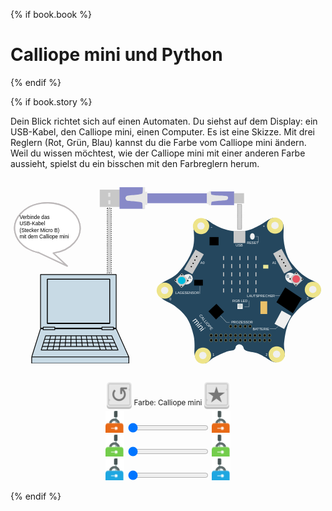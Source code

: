 {% if book.book %}

# Calliope mini und Python

{% endif %}


{% if book.story %}

<div style="{{book.storycss}}"> Dein Blick richtet sich auf einen Automaten. Du siehst auf dem Display: ein USB-Kabel, den Calliope mini, einen Computer. Es ist eine Skizze. Mit drei Reglern (Rot, Grün, Blau) kannst du die Farbe vom Calliope mini ändern. Weil du wissen möchtest, wie der Calliope mini mit einer anderen Farbe aussieht, spielst du ein bisschen mit den Farbreglern herum.
</div>

<div style="{{book.storycss}}background-image: none;">

<svg
   xmlns:dc="http://purl.org/dc/elements/1.1/"
   xmlns:cc="http://creativecommons.org/ns#"
   xmlns:rdf="http://www.w3.org/1999/02/22-rdf-syntax-ns#"
   xmlns:svg="http://www.w3.org/2000/svg"
   xmlns="http://www.w3.org/2000/svg"
   width="700"
   height="430"
   viewBox="0 0 193.14584 113.77084"
   version="1.1"
   id="svg8">
  <defs
     id="defs2">
    <marker
       orient="auto"
       refY="0"
       refX="0"
       id="Arrow1Lend"
       style="overflow:visible">
      <path
         id="path3335"
         d="M 0,0 5,-5 -12.5,0 5,5 Z"
         style="fill-rule:evenodd;stroke:#000000;stroke-width:1.00000003pt"
         transform="matrix(-0.8,0,0,-0.8,-10,0)" />
    </marker>
    <marker
       orient="auto"
       refY="0"
       refX="0"
       id="Arrow1Lstart"
       style="overflow:visible">
      <path
         id="path3332"
         d="M 0,0 5,-5 -12.5,0 5,5 Z"
         style="fill-rule:evenodd;stroke:#000000;stroke-width:1.00000003pt"
         transform="matrix(0.8,0,0,0.8,10,0)" />
    </marker>
    <linearGradient
       x1="86.851997"
       x2="86.851997"
       y1="32.324001"
       gradientUnits="userSpaceOnUse"
       y2="214.61"
       id="linearGradient5820">
      <stop
         offset="0"
         style="stop-color:#b7b7b7"
         id="stop5822" />
      <stop
         offset=".06875"
         style="stop-color:#b7b7b7"
         id="stop5824" />
      <stop
         offset=".34003"
         style="stop-color:#8c8c8c"
         id="stop5826" />
      <stop
         offset=".51347"
         style="stop-color:#676767"
         id="stop5828" />
      <stop
         offset="0.55"
         style="stop-color:#6b6b6b"
         id="stop5830" />
      <stop
         offset="0.775"
         style="stop-color:#3e3e3e"
         id="stop5832" />
      <stop
         offset="1"
         style="stop-color:#000000"
         id="stop5834" />
    </linearGradient>
    <clipPath
       clipPathUnits="userSpaceOnUse"
       id="clipPath2564">
      <path
         d="M 72.54,579.24 H 539.46 V 342.15 H 72.54 Z"
         id="path2566" />
    </clipPath>
  </defs>
  <metadata
     id="metadata5">
    <rdf:RDF>
      <cc:Work
         rdf:about="">
        <dc:format>image/svg+xml</dc:format>
        <dc:type
           rdf:resource="http://purl.org/dc/dcmitype/StillImage" />
        <dc:title></dc:title>
        <cc:license
           rdf:resource="http://creativecommons.org/publicdomain/zero/1.0/" />
        <dc:creator>
          <cc:Agent>
            <dc:title>openscreencast.de</dc:title>
          </cc:Agent>
        </dc:creator>
        <dc:language>deutsch, german</dc:language>
        <dc:subject>
          <rdf:Bag>
            <rdf:li>Calliope mini</rdf:li>
            <rdf:li>Technik</rdf:li>
            <rdf:li>IT</rdf:li>
            <rdf:li>Elektronik</rdf:li>
            <rdf:li>Computer</rdf:li>
            <rdf:li>Programmieren</rdf:li>
            <rdf:li>Programmierung</rdf:li>
            <rdf:li>Board</rdf:li>
            <rdf:li>usb</rdf:li>
            <rdf:li>usb-cable</rdf:li>
            <rdf:li>USB-Kabel</rdf:li>
            <rdf:li>PC</rdf:li>
          </rdf:Bag>
        </dc:subject>
        <dc:description>Calliope mini - computer - usb - als svg</dc:description>
        <dc:source>openscreencast.de</dc:source>
      </cc:Work>
      <cc:License
         rdf:about="http://creativecommons.org/publicdomain/zero/1.0/">
        <cc:permits
           rdf:resource="http://creativecommons.org/ns#Reproduction" />
        <cc:permits
           rdf:resource="http://creativecommons.org/ns#Distribution" />
        <cc:permits
           rdf:resource="http://creativecommons.org/ns#DerivativeWorks" />
      </cc:License>
    </rdf:RDF>
  </metadata>
  <g
     id="calliopemini">
    <title
       id="title612">Calliope mini</title>
    <path
       style="fill:#25475e;fill-opacity:1;stroke:none;stroke-width:0.1490743px;stroke-linecap:butt;stroke-linejoin:miter;stroke-opacity:1"
       d="m 90.664885,64.563445 c 0.484504,-1.075115 0.396781,-0.925293 2.274994,-2.494785 1.878214,-1.569492 6.196367,-2.745546 9.577661,-6.014553 3.38129,-3.269006 7.68354,-9.941888 9.18023,-14.914747 1.4967,-4.972865 0.64634,-10.267517 0.44952,-13.638268 -0.19681,-3.370751 2.40179,-4.369583 2.40179,-4.369583 0,0 1.15801,-0.80388 3.30764,-0.432061 2.14964,0.371819 2.82031,0.829646 5.36607,2.522269 2.54575,1.692624 6.35759,3.46299 9.62311,4.308857 3.26551,0.845862 7.43926,1.038893 10.96911,0.622929 3.52985,-0.415964 6.57919,-2.275887 9.14487,-3.552322 2.56567,-1.276429 5.3027,-3.70136 7.31088,-4.179054 2.00817,-0.477693 3.29168,0.01431 4.53882,0.628068 1.24714,0.613739 1.70586,1.110572 2.38996,2.95175 0.68411,1.841178 -0.0774,5.890845 0.25665,9.290218 0.33405,3.399373 1.09522,7.529741 2.64162,10.920854 1.54642,3.391119 4.25496,6.312044 6.68692,8.69043 2.43196,2.378387 5.28147,4.198092 8.20578,5.622895 2.92432,1.424803 3.35048,1.617186 4.33198,2.983809 0.98149,1.366623 1.21088,2.994605 0.54108,4.75914 -0.66981,1.764534 -5.5967,4.021355 -8.06553,5.514169 -2.46884,1.492815 -6.99165,5.516339 -9.82619,9.804822 -2.83454,4.288478 -3.69708,10.788037 -4.18244,14.868299 -0.48536,4.080259 1.22139,6.784509 0.072,8.971419 -1.14935,2.18691 -3.0021,3.05557 -5.1994,3.24495 -2.1973,0.18937 -4.92861,-2.12451 -6.42108,-3.03517 -1.49247,-0.91065 -3.93756,-2.31015 -6.08819,-2.81413 -2.15063,-0.50397 -5.10439,-0.72873 -6.29479,-1.62777 -1.19041,-0.89904 -0.7847,-1.56698 -1.23821,-2.11256 -0.4535,-0.54557 -0.80995,-0.96747 -1.36648,-1.183907 -0.55653,-0.216436 -1.08989,-0.254535 -1.62132,-0.07282 -0.53144,0.181717 -1.03096,0.470417 -1.38617,1.034757 -0.35522,0.56433 0.0317,1.12111 -0.86902,1.97422 -0.90073,0.85311 -2.47762,0.49388 -4.65341,1.29115 -2.17578,0.79728 -6.06371,2.56586 -8.24138,3.79779 -2.17767,1.23194 -3.15056,2.915 -4.9077,3.342 -1.75714,0.427 -3.44916,-0.0959 -4.82573,-1.0966 -1.37656,-1.00068 -2.02248,-4.38383 -2.02049,-5.38782 0.002,-1.00399 0.46058,-6.194932 -0.38497,-10.142252 -0.84555,-3.94732 -2.2633,-8.114615 -4.28257,-11.225811 -2.01927,-3.111195 -4.76256,-5.333415 -7.25144,-7.229105 -2.488874,-1.89569 -5.698372,-2.795781 -7.412994,-4.224675 -1.714622,-1.428893 -2.711918,-2.354542 -3.127898,-3.718979 -0.415979,-1.364437 -0.08782,-2.60271 0.396679,-3.677826 z"
       id="platine">
      <title
         id="title4070">Platine</title>
    </path>
    <ellipse
       style="fill:#eee489;fill-opacity:1;stroke:none;stroke-width:0.25832531;stroke-opacity:1"
       id="ecke_minus"
       cx="116.85413"
       cy="27.204109"
       rx="4.9995027"
       ry="4.9313893">
      <title
         id="title192">Ecke Minus - Krokodilklemmenanschluss</title>
    </ellipse>
    <ellipse
       style="fill:#f0f0f0;fill-opacity:1;stroke:none;stroke-width:0.1167312;stroke-opacity:1"
       id="path4302-6"
       cx="116.77705"
       cy="27.092724"
       rx="2.2591591"
       ry="2.22838" />
    <ellipse
       style="fill:#eee489;fill-opacity:1;stroke:none;stroke-width:0.25832531;stroke-opacity:1"
       id="ecke_plus"
       cx="162.22951"
       cy="26.952253"
       rx="4.9995027"
       ry="4.9313893">
      <title
         id="title194">Ecke Plus - Krokodilklemmenanschluss für 3.3V</title>
    </ellipse>
    <ellipse
       style="fill:#f0f0f0;fill-opacity:1;stroke:none;stroke-width:0.1167312;stroke-opacity:1"
       id="path4302-6-9"
       cx="162.15242"
       cy="26.840866"
       rx="2.2591591"
       ry="2.22838" />
    <ellipse
       style="fill:#eee489;fill-opacity:1;stroke:none;stroke-width:0.25832531;stroke-opacity:1"
       id="ecke_p3"
       cx="185.43385"
       cy="66.165199"
       rx="4.9995027"
       ry="4.9313893">
      <title
         id="title202">Ecke P3</title>
    </ellipse>
    <ellipse
       style="fill:#f0f0f0;fill-opacity:1;stroke:none;stroke-width:0.1167312;stroke-opacity:1"
       id="path4302-6-2"
       cx="185.35678"
       cy="66.05381"
       rx="2.2591591"
       ry="2.22838" />
    <ellipse
       style="fill:#eee489;fill-opacity:1;stroke:none;stroke-width:0.25832531;stroke-opacity:1"
       id="ecke_p2"
       cx="163.24857"
       cy="105.83701"
       rx="4.9995027"
       ry="4.9313893">
      <title
         id="title200">Ecke P2</title>
    </ellipse>
    <ellipse
       style="fill:#f0f0f0;fill-opacity:1;stroke:none;stroke-width:0.1167312;stroke-opacity:1"
       id="path4302-6-0"
       cx="163.17149"
       cy="105.72562"
       rx="2.2591591"
       ry="2.22838" />
    <ellipse
       style="fill:#eee489;fill-opacity:1;stroke:none;stroke-width:0.25832531;stroke-opacity:1"
       id="ecke_p1"
       cx="118.01617"
       cy="106.63014"
       rx="4.9995027"
       ry="4.9313893">
      <title
         id="title198">Ecke P1</title>
    </ellipse>
    <ellipse
       style="fill:#f0f0f0;fill-opacity:1;stroke:none;stroke-width:0.1167312;stroke-opacity:1"
       id="path4302-6-3"
       cx="117.93909"
       cy="106.51875"
       rx="2.2591591"
       ry="2.22838" />
    <ellipse
       style="fill:#eee489;fill-opacity:1;stroke:none;stroke-width:0.25832531;stroke-opacity:1"
       id="ecke_p0"
       cx="94.613251"
       cy="66.762062"
       rx="4.9995027"
       ry="4.9313893">
      <title
         id="title196">Ecke P0</title>
    </ellipse>
    <ellipse
       style="fill:#f0f0f0;fill-opacity:1;stroke:none;stroke-width:0.1167312;stroke-opacity:1"
       id="path4302-6-6"
       cx="94.536171"
       cy="66.650673"
       rx="2.2591591"
       ry="2.22838" />
    <rect
       style="fill:#c8c8c8;fill-opacity:1;stroke:none;stroke-width:0.1490743;stroke-opacity:1"
       id="usb"
       width="7.20157"
       height="7.4461451"
       x="136.80244"
       y="30.164917">
      <title
         id="title1142">USB Micro B Anschluss (Programmierung, Stromversorgung)</title>
    </rect>
    <g
       id="ledmatrix"
       transform="matrix(0.56343044,0,0,0.56343044,78.176059,-40.14693)">
      <title
         id="title170">LED-Matrix</title>
      <rect
         y="152.09224"
         x="110.41048"
         height="4.4516912"
         width="1.0636191"
         id="rect4410"
         style="fill:#c8c8c8;fill-opacity:1;stroke:none;stroke-width:0.24508233;stroke-opacity:1" />
      <rect
         y="160.82321"
         x="110.41059"
         height="4.4516912"
         width="1.0636191"
         id="rect4410-2"
         style="fill:#c8c8c8;fill-opacity:1;stroke:none;stroke-width:0.24508233;stroke-opacity:1" />
      <rect
         y="169.79553"
         x="110.41059"
         height="4.4516912"
         width="1.0636191"
         id="rect4410-6"
         style="fill:#c8c8c8;fill-opacity:1;stroke:none;stroke-width:0.24508233;stroke-opacity:1" />
      <rect
         y="178.5265"
         x="110.41067"
         height="4.4516912"
         width="1.0636191"
         id="rect4410-2-1"
         style="fill:#c8c8c8;fill-opacity:1;stroke:none;stroke-width:0.24508233;stroke-opacity:1" />
      <rect
         y="187.33267"
         x="110.41059"
         height="4.4516912"
         width="1.0636191"
         id="rect4410-2-1-8"
         style="fill:#c8c8c8;fill-opacity:1;stroke:none;stroke-width:0.24508233;stroke-opacity:1" />
      <rect
         y="152.09224"
         x="119.02264"
         height="4.4516912"
         width="1.0636191"
         id="rect4410-7"
         style="fill:#c8c8c8;fill-opacity:1;stroke:none;stroke-width:0.24508233;stroke-opacity:1" />
      <rect
         y="160.82321"
         x="119.02264"
         height="4.4516912"
         width="1.0636191"
         id="rect4410-2-9"
         style="fill:#c8c8c8;fill-opacity:1;stroke:none;stroke-width:0.24508233;stroke-opacity:1" />
      <rect
         y="169.79553"
         x="119.02264"
         height="4.4516912"
         width="1.0636191"
         id="rect4410-6-2"
         style="fill:#c8c8c8;fill-opacity:1;stroke:none;stroke-width:0.24508233;stroke-opacity:1" />
      <rect
         y="178.52649"
         x="119.02264"
         height="4.4516912"
         width="1.0636191"
         id="rect4410-2-1-0"
         style="fill:#c8c8c8;fill-opacity:1;stroke:none;stroke-width:0.24508233;stroke-opacity:1" />
      <rect
         y="187.33267"
         x="119.02264"
         height="4.4516912"
         width="1.0636191"
         id="rect4410-2-1-8-2"
         style="fill:#c8c8c8;fill-opacity:1;stroke:none;stroke-width:0.24508233;stroke-opacity:1" />
      <rect
         y="152.09224"
         x="101.41032"
         height="4.4516912"
         width="1.0636191"
         id="rect4410-7-3"
         style="fill:#c8c8c8;fill-opacity:1;stroke:none;stroke-width:0.24508233;stroke-opacity:1" />
      <rect
         y="160.82321"
         x="101.41032"
         height="4.4516912"
         width="1.0636191"
         id="rect4410-2-9-7"
         style="fill:#c8c8c8;fill-opacity:1;stroke:none;stroke-width:0.24508233;stroke-opacity:1" />
      <rect
         y="169.79553"
         x="101.41032"
         height="4.4516912"
         width="1.0636191"
         id="rect4410-6-2-5"
         style="fill:#c8c8c8;fill-opacity:1;stroke:none;stroke-width:0.24508233;stroke-opacity:1" />
      <rect
         y="178.52649"
         x="101.41032"
         height="4.4516912"
         width="1.0636191"
         id="rect4410-2-1-0-9"
         style="fill:#c8c8c8;fill-opacity:1;stroke:none;stroke-width:0.24508233;stroke-opacity:1" />
      <rect
         y="187.33267"
         x="101.41032"
         height="4.4516912"
         width="1.0636191"
         id="rect4410-2-1-8-2-2"
         style="fill:#c8c8c8;fill-opacity:1;stroke:none;stroke-width:0.24508233;stroke-opacity:1" />
      <rect
         y="152.09224"
         x="127.82887"
         height="4.4516912"
         width="1.0636191"
         id="rect4410-7-2"
         style="fill:#c8c8c8;fill-opacity:1;stroke:none;stroke-width:0.24508233;stroke-opacity:1" />
      <rect
         y="160.82321"
         x="127.82887"
         height="4.4516912"
         width="1.0636191"
         id="rect4410-2-9-8"
         style="fill:#c8c8c8;fill-opacity:1;stroke:none;stroke-width:0.24508233;stroke-opacity:1" />
      <rect
         y="169.79553"
         x="127.82887"
         height="4.4516912"
         width="1.0636191"
         id="rect4410-6-2-9"
         style="fill:#c8c8c8;fill-opacity:1;stroke:none;stroke-width:0.24508233;stroke-opacity:1" />
      <rect
         y="178.52649"
         x="127.82887"
         height="4.4516912"
         width="1.0636191"
         id="rect4410-2-1-0-7"
         style="fill:#c8c8c8;fill-opacity:1;stroke:none;stroke-width:0.24508233;stroke-opacity:1" />
      <rect
         y="187.33267"
         x="127.82887"
         height="4.4516912"
         width="1.0636191"
         id="rect4410-2-1-8-2-3"
         style="fill:#c8c8c8;fill-opacity:1;stroke:none;stroke-width:0.24508233;stroke-opacity:1" />
      <rect
         y="152.09224"
         x="92.604164"
         height="4.4516912"
         width="1.0636191"
         id="rect4410-7-2-6"
         style="fill:#c8c8c8;fill-opacity:1;stroke:none;stroke-width:0.24508233;stroke-opacity:1" />
      <rect
         y="160.82321"
         x="92.604164"
         height="4.4516912"
         width="1.0636191"
         id="rect4410-2-9-8-1"
         style="fill:#c8c8c8;fill-opacity:1;stroke:none;stroke-width:0.24508233;stroke-opacity:1" />
      <rect
         y="169.79553"
         x="92.604164"
         height="4.4516912"
         width="1.0636191"
         id="rect4410-6-2-9-2"
         style="fill:#c8c8c8;fill-opacity:1;stroke:none;stroke-width:0.24508233;stroke-opacity:1" />
      <rect
         y="178.52649"
         x="92.604164"
         height="4.4516912"
         width="1.0636191"
         id="rect4410-2-1-0-7-9"
         style="fill:#c8c8c8;fill-opacity:1;stroke:none;stroke-width:0.24508233;stroke-opacity:1" />
      <rect
         y="187.33267"
         x="92.604164"
         height="4.4516912"
         width="1.0636191"
         id="rect4410-2-1-8-2-3-3"
         style="fill:#c8c8c8;fill-opacity:1;stroke:none;stroke-width:0.24508233;stroke-opacity:1" />
    </g>
    <ellipse
       style="fill:#f0f0f0;fill-opacity:1;stroke:none;stroke-width:0.19184434"
       id="path1297"
       cx="35.671883"
       cy="116.4484"
       rx="3.5415039"
       ry="3.0237734"
       transform="matrix(0.75421528,-0.65662723,0.69943347,0.71469771,0,0)" />
    <rect
       style="fill:#c8c8c8;fill-opacity:1;stroke:none;stroke-width:0.23974352;stroke-opacity:1"
       id="rect4595"
       width="6.3901811"
       height="6.4015322"
       x="113.15635"
       y="-37.106579"
       transform="rotate(46.255487)" />
    <ellipse
       style="fill:#000000;fill-opacity:1;stroke:none;stroke-width:0.02121483;stroke-opacity:1"
       id="path4302-6-1"
       cx="105.02516"
       cy="56.96674"
       rx="0.41058153"
       ry="0.40498772" />
    <ellipse
       style="fill:#000000;fill-opacity:1;stroke:none;stroke-width:0.02121483;stroke-opacity:1"
       id="path4302-6-1-9"
       cx="101.24553"
       cy="60.459621"
       rx="0.41058153"
       ry="0.40498772" />
    <ellipse
       style="fill:#000000;fill-opacity:1;stroke:none;stroke-width:0.02121483;stroke-opacity:1"
       id="path4302-6-1-4"
       cx="104.79141"
       cy="64.155106"
       rx="0.41058153"
       ry="0.40498772" />
    <ellipse
       style="fill:#000000;fill-opacity:1;stroke:none;stroke-width:0.02121483;stroke-opacity:1"
       id="path4302-6-1-7"
       cx="108.6759"
       cy="60.661175"
       rx="0.41058153"
       ry="0.40498772" />
    <ellipse
       style="fill:#00bcdd;fill-opacity:1;stroke:none;stroke-width:0.11936919;stroke-opacity:1"
       id="knopfa"
       cx="104.95667"
       cy="60.535587"
       rx="2.3102136"
       ry="2.2787387">
      <title
         id="title172">Knopf A - programmierbar</title>
    </ellipse>
    <ellipse
       style="fill:#f0f0f0;fill-opacity:1;stroke:none;stroke-width:0.19184433"
       id="path1297-2"
       cx="-164.3535"
       cy="-68.536537"
       rx="3.5415039"
       ry="3.0237734"
       transform="matrix(-0.75421527,-0.65662723,-0.69943347,0.71469771,0,0)" />
    <rect
       style="fill:#c8c8c8;fill-opacity:1;stroke:none;stroke-width:0.23974353;stroke-opacity:1"
       id="rect4595-4"
       width="6.3901811"
       height="6.4015322"
       x="161.06058"
       y="-88.432625"
       transform="rotate(46.255487)" />
    <ellipse
       style="fill:#000000;fill-opacity:1;stroke:none;stroke-width:0.02121483;stroke-opacity:1"
       id="path4302-6-1-5"
       cx="175.22774"
       cy="56.085125"
       rx="0.41058153"
       ry="0.40498772" />
    <ellipse
       style="fill:#000000;fill-opacity:1;stroke:none;stroke-width:0.02121483;stroke-opacity:1"
       id="path4302-6-1-9-0"
       cx="171.4481"
       cy="59.578007"
       rx="0.41058153"
       ry="0.40498772" />
    <ellipse
       style="fill:#000000;fill-opacity:1;stroke:none;stroke-width:0.02121483;stroke-opacity:1"
       id="path4302-6-1-4-3"
       cx="174.99399"
       cy="63.273487"
       rx="0.41058153"
       ry="0.40498772" />
    <ellipse
       style="fill:#000000;fill-opacity:1;stroke:none;stroke-width:0.02121483;stroke-opacity:1"
       id="path4302-6-1-7-6"
       cx="178.87848"
       cy="59.77956"
       rx="0.41058153"
       ry="0.40498772" />
    <ellipse
       style="fill:#e95262;fill-opacity:1;stroke:none;stroke-width:0.11936919;stroke-opacity:1"
       id="knopfb"
       cx="175.15926"
       cy="59.653973"
       rx="2.3102136"
       ry="2.2787387">
      <title
         id="title174">Knopf B - programmierbar</title>
    </ellipse>
    <g
       id="verbindungsstecker_a0"
       transform="matrix(0.56343044,0,0,0.56343044,78.176059,-40.445079)">
      <title
         id="title188">Verbindungs-Stecker A0 - Grove-Connector</title>
      <rect
         transform="rotate(30.055793)"
         y="94.682167"
         x="127.11486"
         height="24.937338"
         width="10.415204"
         id="rect4408-0"
         style="fill:#c8c8c8;fill-opacity:1;stroke:none;stroke-width:0.32808203;stroke-opacity:1" />
      <ellipse
         ry="0.71878922"
         rx="0.72871733"
         cy="153.21654"
         cx="63.853874"
         id="path4302-6-1-6"
         style="fill:#000000;fill-opacity:1;stroke:none;stroke-width:0.03765297;stroke-opacity:1" />
      <ellipse
         ry="0.71878922"
         rx="0.72871733"
         cy="157.07407"
         cx="61.925835"
         id="path4302-6-1-6-3"
         style="fill:#000000;fill-opacity:1;stroke:none;stroke-width:0.03765297;stroke-opacity:1" />
      <ellipse
         ry="0.71878922"
         rx="0.72871733"
         cy="160.68706"
         cx="60.049469"
         id="path4302-6-1-6-3-2"
         style="fill:#000000;fill-opacity:1;stroke:none;stroke-width:0.03765297;stroke-opacity:1" />
      <ellipse
         ry="0.71878922"
         rx="0.72871733"
         cy="164.17775"
         cx="58.045006"
         id="path4302-6-1-6-3-0"
         style="fill:#000000;fill-opacity:1;stroke:none;stroke-width:0.03765297;stroke-opacity:1" />
    </g>
    <g
       transform="matrix(0.29212256,-0.48178654,0.48178654,0.29212256,72.585216,31.626321)"
       id="verbindungsstecker_a1">
      <title
         id="title190">Verbindungs-Stecker A1 - Grove-Connector</title>
      <rect
         transform="rotate(30.055793)"
         y="94.682167"
         x="127.11486"
         height="24.937338"
         width="10.415204"
         id="rect4408-0-1"
         style="fill:#c8c8c8;fill-opacity:1;stroke:none;stroke-width:0.32808203;stroke-opacity:1" />
      <ellipse
         ry="0.71878922"
         rx="0.72871733"
         cy="153.21654"
         cx="63.853874"
         id="path4302-6-1-6-5"
         style="fill:#000000;fill-opacity:1;stroke:none;stroke-width:0.03765297;stroke-opacity:1" />
      <ellipse
         ry="0.71878922"
         rx="0.72871733"
         cy="157.07407"
         cx="61.925835"
         id="path4302-6-1-6-3-5"
         style="fill:#000000;fill-opacity:1;stroke:none;stroke-width:0.03765297;stroke-opacity:1" />
      <ellipse
         ry="0.71878922"
         rx="0.72871733"
         cy="160.68706"
         cx="60.049469"
         id="path4302-6-1-6-3-2-4"
         style="fill:#000000;fill-opacity:1;stroke:none;stroke-width:0.03765297;stroke-opacity:1" />
      <ellipse
         ry="0.71878922"
         rx="0.72871733"
         cy="164.17775"
         cx="58.045006"
         id="path4302-6-1-6-3-0-7"
         style="fill:#000000;fill-opacity:1;stroke:none;stroke-width:0.03765297;stroke-opacity:1" />
    </g>
    <ellipse
       style="fill:#f0f0f0;fill-opacity:1;stroke:none;stroke-width:0.08777244;stroke-opacity:1"
       id="reset"
       cx="148.31671"
       cy="33.499737"
       rx="1.4551616"
       ry="1.9559932">
      <title
         id="title168">Reset-Knopf</title>
    </ellipse>
    <rect
       style="fill:#000000;fill-opacity:1;stroke:none;stroke-width:0.16911185;stroke-opacity:1"
       id="lautsprecher"
       width="12.073917"
       height="10.570351"
       x="178.21181"
       y="-38.81636"
       transform="matrix(0.83424255,0.55139765,-0.50958116,0.86042259,0,0)">
      <title
         id="title180">Piezo-Lautsprecher</title>
    </rect>
    <rect
       style="fill:#000000;fill-opacity:1;stroke:none;stroke-width:0.15122876;stroke-opacity:1"
       id="prozessor"
       width="6.7663298"
       height="6.7663298"
       x="141.18021"
       y="-40.229496"
       transform="rotate(46.564531)">
      <title
         id="title184">32-bit ARM Cortex M0 processor (16MHz), 16kB RAM, 256kB Flash, Bluetooth Low Energy</title>
    </rect>
    <rect
       style="fill:#f0f0f0;fill-opacity:1;stroke:none;stroke-width:0.07259213;stroke-opacity:1"
       id="rect4821-6"
       width="3.2479427"
       height="3.2479427"
       x="139.97961"
       y="73.215042"
       transform="rotate(0.64040907)" />
    <ellipse
       style="fill:#c8d2d2;fill-opacity:1;stroke:none;stroke-width:0.06359921;stroke-opacity:1"
       id="rgbled"
       cx="140.69482"
       cy="76.257324"
       rx="1.2308685"
       ry="1.2140988">
      <title
         id="title182">Programmierbare RGB LED</title>
    </ellipse>
    <rect
       style="fill:#eac169;fill-opacity:1;stroke:none;stroke-width:0.18170632;stroke-opacity:1"
       id="rect4868"
       width="4.1664691"
       height="7.8039289"
       x="153.24422"
       y="73.307472" />
    <rect
       style="fill:#f0f0f0;fill-opacity:1;stroke:none;stroke-width:0.25093868;stroke-opacity:1"
       id="batterie"
       width="6.7233295"
       height="9.2234249"
       x="183.84512"
       y="-10.926603"
       transform="matrix(0.87619329,0.48195987,-0.47272332,0.88121091,0,0)">
      <title
         id="title186">JST Batterieanschluss (3.3V)</title>
    </rect>
    <g
       id="g5143"
       transform="matrix(0.56343044,0,0,0.56343044,78.176059,-40.14693)">
      <ellipse
         ry="1.5404671"
         rx="1.4483957"
         cy="228.65224"
         cx="100.79944"
         id="path4885"
         style="fill:#000000;fill-opacity:1;stroke:#ecdf8a;stroke-width:0.26458332;stroke-opacity:1" />
      <ellipse
         ry="1.5404671"
         rx="1.4483957"
         cy="228.65224"
         cx="106.0911"
         id="path4885-2"
         style="fill:#000000;fill-opacity:1;stroke:#ecdf8a;stroke-width:0.26458332;stroke-opacity:1" />
      <ellipse
         ry="1.5404671"
         rx="1.4483957"
         cy="228.65224"
         cx="111.38277"
         id="path4885-2-5"
         style="fill:#000000;fill-opacity:1;stroke:#ecdf8a;stroke-width:0.26458332;stroke-opacity:1" />
      <ellipse
         ry="1.5404671"
         rx="1.4483957"
         cy="228.65224"
         cx="116.67444"
         id="path4885-2-5-4"
         style="fill:#000000;fill-opacity:1;stroke:#ecdf8a;stroke-width:0.26458332;stroke-opacity:1" />
      <ellipse
         ry="1.5404671"
         rx="1.4483957"
         cy="228.65224"
         cx="121.9661"
         id="path4885-2-5-4-7"
         style="fill:#000000;fill-opacity:1;stroke:#ecdf8a;stroke-width:0.26458332;stroke-opacity:1" />
      <ellipse
         ry="1.5404671"
         rx="1.4483957"
         cy="238.44182"
         cx="100.79944"
         id="path4885-4"
         style="fill:#000000;fill-opacity:1;stroke:#ecdf8a;stroke-width:0.26458332;stroke-opacity:1" />
      <ellipse
         ry="1.5404671"
         rx="1.4483957"
         cy="238.44182"
         cx="106.09111"
         id="path4885-2-4"
         style="fill:#000000;fill-opacity:1;stroke:#ecdf8a;stroke-width:0.26458332;stroke-opacity:1" />
      <ellipse
         ry="1.5404671"
         rx="1.4483957"
         cy="238.44182"
         cx="111.38277"
         id="path4885-2-5-3"
         style="fill:#000000;fill-opacity:1;stroke:#ecdf8a;stroke-width:0.26458332;stroke-opacity:1" />
      <ellipse
         ry="1.5404671"
         rx="1.4483957"
         cy="238.44182"
         cx="116.67444"
         id="path4885-2-5-4-0"
         style="fill:#000000;fill-opacity:1;stroke:#ecdf8a;stroke-width:0.26458332;stroke-opacity:1" />
      <ellipse
         ry="1.5404671"
         rx="1.4483957"
         cy="238.44182"
         cx="121.96611"
         id="path4885-2-5-4-7-7"
         style="fill:#000000;fill-opacity:1;stroke:#ecdf8a;stroke-width:0.26458332;stroke-opacity:1" />
      <ellipse
         ry="1.5404671"
         rx="1.4483957"
         cy="243.73347"
         cx="100.79944"
         id="path4885-4-8"
         style="fill:#000000;fill-opacity:1;stroke:#ecdf8a;stroke-width:0.26458332;stroke-opacity:1" />
      <ellipse
         ry="1.5404671"
         rx="1.4483957"
         cy="243.73347"
         cx="106.09111"
         id="path4885-2-4-6"
         style="fill:#000000;fill-opacity:1;stroke:#ecdf8a;stroke-width:0.26458332;stroke-opacity:1" />
      <ellipse
         ry="1.5404671"
         rx="1.4483957"
         cy="243.73347"
         cx="111.38277"
         id="path4885-2-5-3-8"
         style="fill:#000000;fill-opacity:1;stroke:#ecdf8a;stroke-width:0.26458332;stroke-opacity:1" />
      <ellipse
         ry="1.5404671"
         rx="1.4483957"
         cy="243.73347"
         cx="116.67444"
         id="path4885-2-5-4-0-8"
         style="fill:#000000;fill-opacity:1;stroke:#ecdf8a;stroke-width:0.26458332;stroke-opacity:1" />
      <ellipse
         ry="1.5404671"
         rx="1.4483957"
         cy="243.73347"
         cx="121.96611"
         id="path4885-2-5-4-7-7-4"
         style="fill:#000000;fill-opacity:1;stroke:#ecdf8a;stroke-width:0.26458332;stroke-opacity:1" />
      <ellipse
         ry="1.5404671"
         rx="1.4483957"
         cy="238.44182"
         cx="127.25777"
         id="path4885-2-4-3"
         style="fill:#000000;fill-opacity:1;stroke:#ecdf8a;stroke-width:0.26458332;stroke-opacity:1" />
      <ellipse
         ry="1.5404671"
         rx="1.4483957"
         cy="238.44182"
         cx="132.54942"
         id="path4885-2-5-3-1"
         style="fill:#000000;fill-opacity:1;stroke:#ecdf8a;stroke-width:0.26458332;stroke-opacity:1" />
      <ellipse
         ry="1.5404671"
         rx="1.4483957"
         cy="238.44182"
         cx="137.84109"
         id="path4885-2-5-4-0-4"
         style="fill:#000000;fill-opacity:1;stroke:#ecdf8a;stroke-width:0.26458332;stroke-opacity:1" />
      <ellipse
         ry="1.5404671"
         rx="1.4483957"
         cy="238.44182"
         cx="143.13277"
         id="path4885-2-5-4-7-7-9"
         style="fill:#000000;fill-opacity:1;stroke:#ecdf8a;stroke-width:0.26458332;stroke-opacity:1" />
      <ellipse
         ry="1.5404671"
         rx="1.4483957"
         cy="243.73347"
         cx="127.25777"
         id="path4885-2-4-6-2"
         style="fill:#000000;fill-opacity:1;stroke:#ecdf8a;stroke-width:0.26458332;stroke-opacity:1" />
      <ellipse
         ry="1.5404671"
         rx="1.4483957"
         cy="243.73347"
         cx="132.54942"
         id="path4885-2-5-3-8-0"
         style="fill:#000000;fill-opacity:1;stroke:#ecdf8a;stroke-width:0.26458332;stroke-opacity:1" />
      <ellipse
         ry="1.5404671"
         rx="1.4483957"
         cy="243.73347"
         cx="137.84109"
         id="path4885-2-5-4-0-8-6"
         style="fill:#000000;fill-opacity:1;stroke:#ecdf8a;stroke-width:0.26458332;stroke-opacity:1" />
      <ellipse
         ry="1.5404671"
         rx="1.4483957"
         cy="243.73347"
         cx="143.13277"
         id="path4885-2-5-4-7-7-4-8"
         style="fill:#000000;fill-opacity:1;stroke:#ecdf8a;stroke-width:0.26458332;stroke-opacity:1" />
      <ellipse
         ry="1.5404671"
         rx="1.4483957"
         cy="238.44182"
         cx="79.632767"
         id="path4885-2-4-3-9"
         style="fill:#000000;fill-opacity:1;stroke:#ecdf8a;stroke-width:0.26458332;stroke-opacity:1" />
      <ellipse
         ry="1.5404671"
         rx="1.4483957"
         cy="238.44182"
         cx="84.924423"
         id="path4885-2-5-3-1-2"
         style="fill:#000000;fill-opacity:1;stroke:#ecdf8a;stroke-width:0.26458332;stroke-opacity:1" />
      <ellipse
         ry="1.5404671"
         rx="1.4483957"
         cy="238.44182"
         cx="90.216095"
         id="path4885-2-5-4-0-4-6"
         style="fill:#000000;fill-opacity:1;stroke:#ecdf8a;stroke-width:0.26458332;stroke-opacity:1" />
      <ellipse
         ry="1.5404671"
         rx="1.4483957"
         cy="238.44182"
         cx="95.507759"
         id="path4885-2-5-4-7-7-9-6"
         style="fill:#000000;fill-opacity:1;stroke:#ecdf8a;stroke-width:0.26458332;stroke-opacity:1" />
      <ellipse
         ry="1.5404671"
         rx="1.4483957"
         cy="243.73347"
         cx="79.632767"
         id="path4885-2-4-6-2-4"
         style="fill:#000000;fill-opacity:1;stroke:#ecdf8a;stroke-width:0.26458332;stroke-opacity:1" />
      <ellipse
         ry="1.5404671"
         rx="1.4483957"
         cy="243.73347"
         cx="84.924423"
         id="path4885-2-5-3-8-0-9"
         style="fill:#000000;fill-opacity:1;stroke:#ecdf8a;stroke-width:0.26458332;stroke-opacity:1" />
      <ellipse
         ry="1.5404671"
         rx="1.4483957"
         cy="243.73347"
         cx="90.216095"
         id="path4885-2-5-4-0-8-6-5"
         style="fill:#000000;fill-opacity:1;stroke:#ecdf8a;stroke-width:0.26458332;stroke-opacity:1" />
      <ellipse
         ry="1.5404671"
         rx="1.4483957"
         cy="243.73347"
         cx="95.507759"
         id="path4885-2-5-4-7-7-4-8-0"
         style="fill:#000000;fill-opacity:1;stroke:#ecdf8a;stroke-width:0.26458332;stroke-opacity:1" />
    </g>
    <text
       xml:space="preserve"
       style="font-style:normal;font-weight:normal;font-size:2.42020297px;font-family:sans-serif;fill:#ffffff;fill-opacity:1;stroke:none;stroke-width:0.06050507"
       x="135.41237"
       y="-37.961105"
       id="text113"
       transform="matrix(0.6256878,0.77274345,-0.81191607,0.59550015,0,0)"><tspan
         id="tspan111"
         x="135.41237"
         y="-37.961105"
         style="fill:#ffffff;fill-opacity:1;stroke-width:0.06050507">CALLIOPE</tspan><tspan
         x="135.41237"
         y="-32.801979"
         style="font-size:4.83199692px;line-height:1.25;fill:#ffffff;fill-opacity:1;stroke-width:0.06050507"
         id="tspan115">mini</tspan></text>
    <text
       xml:space="preserve"
       style="font-style:normal;font-weight:normal;font-size:1.55164218px;font-family:sans-serif;fill:#ffffff;fill-opacity:1;stroke:none;stroke-width:0.03879105"
       x="135.26094"
       y="86.896378"
       id="text924"
       transform="scale(1.0006698,0.99933065)"><tspan
         id="tspan922"
         x="135.26094"
         y="86.896378"
         style="font-size:2.11666679px;fill:#ffffff;fill-opacity:1;stroke-width:0.03879105">PROZESSOR</tspan></text>
    <text
       xml:space="preserve"
       style="font-style:normal;font-weight:normal;font-size:1.55164218px;font-family:sans-serif;fill:#ffffff;fill-opacity:1;stroke:none;stroke-width:0.03879105"
       x="148.37053"
       y="91.172897"
       id="text924-3"
       transform="scale(1.0006698,0.99933065)"><tspan
         id="tspan922-6"
         x="148.37053"
         y="91.172897"
         style="font-size:2.11666679px;fill:#ffffff;fill-opacity:1;stroke-width:0.03879105">BATTERIE</tspan></text>
    <rect
       style="fill:#000000;fill-opacity:1;stroke:none;stroke-width:0.11370311"
       id="lagesensor"
       width="5.3362088"
       height="3.5216949"
       x="112.61232"
       y="60.135925">
      <title
         id="title176">Lagesensor (Beschleunigungssensor, Gyroskop, Magnetometer - Bosch BMX055)</title>
    </rect>
    <text
       xml:space="preserve"
       style="font-style:normal;font-weight:normal;font-size:1.55164218px;font-family:sans-serif;fill:#ffffff;fill-opacity:1;stroke:none;stroke-width:0.03879105"
       x="101.04069"
       y="69.067299"
       id="text924-5"
       transform="scale(1.0006698,0.99933065)"><tspan
         id="tspan922-3"
         x="101.04069"
         y="69.067299"
         style="font-size:2.11666679px;fill:#ffffff;fill-opacity:1;stroke-width:0.03879105">LAGESENSOR</tspan></text>
    <text
       xml:space="preserve"
       style="font-style:normal;font-weight:normal;font-size:1.55164218px;font-family:sans-serif;fill:#ffffff;fill-opacity:1;stroke:none;stroke-width:0.03879105"
       x="144.82674"
       y="38.136803"
       id="text924-56"
       transform="scale(1.0006698,0.99933065)"><tspan
         id="tspan922-2"
         x="144.82674"
         y="38.136803"
         style="font-size:2.11666679px;fill:#ffffff;fill-opacity:1;stroke-width:0.03879105">RESET</tspan></text>
    <text
       xml:space="preserve"
       style="font-style:normal;font-weight:normal;font-size:1.55164218px;font-family:sans-serif;fill:#ffffff;fill-opacity:1;stroke:none;stroke-width:0.03879105"
       x="137.95457"
       y="39.858879"
       id="text924-9"
       transform="scale(1.0006698,0.99933065)"><tspan
         id="tspan922-1"
         x="137.95457"
         y="39.858879"
         style="font-size:2.11666679px;fill:#ffffff;fill-opacity:1;stroke-width:0.03879105">USB</tspan></text>
    <text
       xml:space="preserve"
       style="font-style:normal;font-weight:normal;font-size:1.55164218px;font-family:sans-serif;fill:#ffffff;fill-opacity:1;stroke:none;stroke-width:0.03879105"
       x="144.88609"
       y="70.867348"
       id="text924-3-2"
       transform="scale(1.0006698,0.99933065)"><tspan
         id="tspan922-6-7"
         x="144.88609"
         y="70.867348"
         style="font-size:2.11666679px;fill:#ffffff;fill-opacity:1;stroke-width:0.03879105">LAUTSPRECHER</tspan></text>
    <text
       xml:space="preserve"
       style="font-style:normal;font-weight:normal;font-size:1.55164218px;font-family:sans-serif;fill:#ffffff;fill-opacity:1;stroke:none;stroke-width:0.03879105"
       x="135.95261"
       y="73.799088"
       id="text924-3-0"
       transform="scale(1.0006698,0.99933065)"><tspan
         id="tspan922-6-9"
         x="135.95261"
         y="73.799088"
         style="font-size:2.11666679px;fill:#ffffff;fill-opacity:1;stroke-width:0.03879105">RGB LED</tspan></text>
    <rect
       style="fill:#f0f0f0;fill-opacity:1;stroke:none;stroke-width:0.09824006"
       id="rect1136"
       width="0.1490743"
       height="4.7703776"
       x="-116.19434"
       y="63.964596"
       transform="scale(-1,1)" />
    <rect
       style="fill:#f0f0f0;fill-opacity:1;stroke:none;stroke-width:0.1076299"
       id="rect1136-6"
       width="0.15754135"
       height="5.4181333"
       x="-37.752201"
       y="147.20955"
       transform="matrix(-0.74593836,0.66601499,0.6838884,0.72958664,0,0)" />
    <rect
       style="fill:#f0f0f0;fill-opacity:1;stroke:none;stroke-width:0.05824919"
       id="rect1136-3-0"
       width="0.13975717"
       height="1.7888917"
       x="86.071831"
       y="-134.33002"
       transform="rotate(90)" />
    <rect
       style="fill:#f0f0f0;fill-opacity:1;stroke:none;stroke-width:0.08656801"
       id="rect1136-3-0-6"
       width="0.1490743"
       height="3.7041669"
       x="-90.226158"
       y="-162.63075"
       transform="matrix(0,-1,-1,0,0,0)" />
    <rect
       style="fill:#f0f0f0;fill-opacity:1;stroke:none;stroke-width:0.0524972"
       id="rect1136-6-2"
       width="0.076722242"
       height="2.6468494"
       x="175.84491"
       y="57.827759"
       transform="matrix(0.67894196,0.73419194,0.74143426,-0.67102551,0,0)" />
    <rect
       style="fill:#f0f0f0;fill-opacity:1;stroke:none;stroke-width:0.07673435"
       id="rect1136-3-0-6-6"
       width="0.1490743"
       height="2.9104168"
       x="-70.002586"
       y="-165.20467"
       transform="matrix(0,-1,-1,0,0,0)" />
    <rect
       style="fill:#f0f0f0;fill-opacity:1;stroke:none;stroke-width:0.07519938"
       id="rect1136-3-0-1"
       width="0.13975717"
       height="2.9814861"
       x="76.652695"
       y="-146.3972"
       transform="rotate(90)" />
    <rect
       style="fill:#f0f0f0;fill-opacity:1;stroke:none;stroke-width:0.08683276"
       id="rect1136-8"
       width="0.1490743"
       height="3.7268577"
       x="-146.42467"
       y="72.88636"
       transform="scale(-1,1)" />
    <rect
       style="fill:#f0f0f0;fill-opacity:1;stroke:none;stroke-width:0.08683276"
       id="rect1136-8-7"
       width="0.1490743"
       height="3.7268577"
       x="-152.07375"
       y="33.581635"
       transform="scale(-1,1)" />
    <rect
       style="fill:#f0f0f0;fill-opacity:1;stroke:none;stroke-width:0.05317399"
       id="rect1136-3-0-1-9"
       width="0.13975717"
       height="1.490743"
       x="33.531555"
       y="-151.9054"
       transform="rotate(90)" />
    <text
       xml:space="preserve"
       style="font-style:normal;font-weight:normal;font-size:2.91677856px;font-family:sans-serif;fill:#25475e;fill-opacity:1;stroke:none;stroke-width:0.07291945"
       x="109.3984"
       y="59.543991"
       id="text924-5-2"
       transform="scale(0.99599154,1.0040246)"><tspan
         id="tspan922-3-0"
         x="109.3984"
         y="59.543991"
         style="fill:#25475e;fill-opacity:1;stroke-width:0.07291945">A</tspan></text>
    <text
       xml:space="preserve"
       style="font-style:normal;font-weight:normal;font-size:2.91677856px;font-family:sans-serif;fill:#25475e;fill-opacity:1;stroke:none;stroke-width:0.07291945"
       x="169.80206"
       y="58.826633"
       id="text924-5-2-3"
       transform="scale(0.99599154,1.0040246)"><tspan
         id="tspan922-3-0-7"
         x="169.80206"
         y="58.826633"
         style="fill:#25475e;fill-opacity:1;stroke-width:0.07291945">B</tspan></text>
    <text
       xml:space="preserve"
       style="font-style:normal;font-weight:normal;font-size:3.31975889px;font-family:sans-serif;fill:#ffffff;fill-opacity:1;stroke:none;stroke-width:0.08299395"
       x="204.68054"
       y="17.366848"
       id="text924-5-22"
       transform="scale(0.59994355,1.6668235)"><tspan
         id="tspan922-3-8"
         x="204.68054"
         y="17.366848"
         style="font-size:2.11666679px;fill:#ffffff;fill-opacity:1;stroke-width:0.08299395">--</tspan></text>
    <text
       xml:space="preserve"
       style="font-style:normal;font-weight:normal;font-size:2.71802807px;font-family:sans-serif;fill:#ffffff;fill-opacity:1;stroke:none;stroke-width:0.0679507"
       x="155.37312"
       y="27.901087"
       id="text924-5-6"
       transform="scale(0.99594441,1.0040721)"><tspan
         id="tspan922-3-1"
         x="155.37312"
         y="27.901087"
         style="font-size:2.11666679px;fill:#ffffff;fill-opacity:1;stroke-width:0.0679507">+</tspan></text>
    <text
       xml:space="preserve"
       style="font-style:normal;font-weight:normal;font-size:1.55164218px;font-family:sans-serif;fill:#ffffff;fill-opacity:1;stroke:none;stroke-width:0.03879105"
       x="97.364708"
       y="72.910385"
       id="text924-5-29"
       transform="scale(1.0006698,0.99933065)"><tspan
         x="97.364708"
         y="72.910385"
         style="fill:#ffffff;fill-opacity:1;stroke-width:0.03879105;font-size:2.11666677px"
         id="tspan1445">0</tspan></text>
    <text
       xml:space="preserve"
       style="font-style:normal;font-weight:normal;font-size:1.55164218px;font-family:sans-serif;fill:#ffffff;fill-opacity:1;stroke:none;stroke-width:0.03879105"
       x="123.78705"
       y="106.66577"
       id="text924-5-29-1"
       transform="scale(1.0006698,0.99933065)"><tspan
         x="123.78705"
         y="106.66577"
         style="fill:#ffffff;fill-opacity:1;stroke-width:0.03879105;font-size:2.11666677px"
         id="tspan1445-9">1</tspan></text>
    <text
       xml:space="preserve"
       style="font-style:normal;font-weight:normal;font-size:1.55164218px;font-family:sans-serif;fill:#ffffff;fill-opacity:1;stroke:none;stroke-width:0.03879105"
       x="156.34378"
       y="106.88694"
       id="text924-5-29-4"
       transform="scale(1.0006698,0.99933065)"><tspan
         x="156.34378"
         y="106.88694"
         style="font-size:2.11666679px;fill:#ffffff;fill-opacity:1;stroke-width:0.03879105"
         id="tspan1479">2</tspan></text>
    <text
       xml:space="preserve"
       style="font-style:normal;font-weight:normal;font-size:1.55164218px;font-family:sans-serif;fill:#ffffff;fill-opacity:1;stroke:none;stroke-width:0.03879105"
       x="181.46687"
       y="72.370903"
       id="text924-5-29-4-8"
       transform="scale(1.0006698,0.99933065)"><tspan
         x="181.46687"
         y="72.370903"
         style="fill:#ffffff;fill-opacity:1;stroke-width:0.03879105;font-size:2.11666677px"
         id="tspan1479-4">3</tspan></text>
    <rect
       style="fill:#000000;fill-opacity:1;stroke:none;stroke-width:0.13884696"
       id="rect1062-5"
       width="5.5205512"
       height="5.0761003"
       x="122.06123"
       y="33.92881" />
    <text
       xml:space="preserve"
       style="font-style:normal;font-weight:normal;font-size:1.55164218px;font-family:sans-serif;fill:#ffffff;fill-opacity:1;stroke:none;stroke-width:0.03879105"
       x="116.33273"
       y="50.371704"
       id="text924-5-0"
       transform="scale(1.0006698,0.99933065)"><tspan
         id="tspan922-3-6"
         x="116.33273"
         y="50.371704"
         style="fill:#ffffff;fill-opacity:1;stroke-width:0.03879105;font-size:2.11666677px">A0</tspan></text>
    <text
       xml:space="preserve"
       style="font-style:normal;font-weight:normal;font-size:1.55164218px;font-family:sans-serif;fill:#ffffff;fill-opacity:1;stroke:none;stroke-width:0.03879105"
       x="160.34215"
       y="50.386646"
       id="text924-5-0-3"
       transform="scale(1.0006698,0.99933065)"><tspan
         id="tspan922-3-6-2"
         x="160.34215"
         y="50.386646"
         style="font-size:2.11666679px;fill:#ffffff;fill-opacity:1;stroke-width:0.03879105">A1</tspan></text>
    <rect
       style="fill:#eae798;fill-opacity:1;stroke:none;stroke-width:0.08598622;stroke-opacity:1"
       id="mikrofon"
       width="3.1805387"
       height="2.2892773"
       x="154.91707"
       y="50.968288">
      <title
         id="title178">MEMS Mikrofon</title>
    </rect>
  </g>
  <g
     transform="translate(27.822692,-246.47796)"
     id="usbkabel">
    <title
       id="title1207">USB-Kabel</title>
    <g
       id="usbastecker">
      <title
         id="title1188">USB A Stecker</title>
      <rect
         y="251.34245"
         x="26.912992"
         height="10.583333"
         width="12.473843"
         id="rect188"
         style="fill:#c8c8c8;fill-opacity:1;stroke-width:0.16898851" />
      <rect
         y="249.8484"
         x="39.040398"
         height="13.229167"
         width="15.166819"
         id="rect188-3"
         style="fill:#8789c8;fill-opacity:1;stroke-width:0.20833358" />
      <rect
         y="252.64537"
         x="54.34211"
         height="8.0083704"
         width="1.7522449"
         id="rect188-6"
         style="fill:#e6e6e6;fill-opacity:1;stroke-width:0.05509539" />
      <path
         id="path1044"
         d="m 53.274464,249.82147 1.403331,-0.003 0.02785,13.30979 -1.586996,4.3e-4 c 0,0 0.06457,-2.20511 -0.163123,-3.56031 -0.22769,-1.35521 -8.981988,-0.87201 -9.688619,-1.73988 -0.706631,-0.86787 -0.904421,-1.57174 -0.07182,-2.4633 0.832601,-0.89156 9.682009,-0.60605 9.937263,-2.04683 0.255254,-1.44077 0.142104,-3.49677 0.142104,-3.49677 z"
         style="fill:#e6e6e6;fill-opacity:1;stroke:none;stroke-width:0.26854578px;stroke-linecap:butt;stroke-linejoin:miter;stroke-opacity:1" />
      <rect
         y="253.23943"
         x="32.110558"
         height="2.4374521"
         width="1.2794644"
         id="rect188-6-5"
         style="fill:#e6e6e6;fill-opacity:1;stroke-width:0.02597335" />
      <rect
         y="257.85074"
         x="32.156715"
         height="2.4374521"
         width="1.2794644"
         id="rect188-6-5-5"
         style="fill:#e6e6e6;fill-opacity:1;stroke-width:0.02597335" />
    </g>
    <g
       id="usbmicrobstecker">
      <title
         id="title1178">USB Micro B Stecker</title>
      <rect
         transform="scale(-1,1)"
         y="253.5025"
         x="-115.37561"
         height="6.2264752"
         width="6.474031"
         id="rect188-7"
         style="fill:#c8c8c8;fill-opacity:1;stroke-width:0.0933801" />
      <rect
         transform="scale(-1,1)"
         y="252.43474"
         x="-109.27235"
         height="8.4109039"
         width="15.166819"
         id="rect188-3-9"
         style="fill:#8789c8;fill-opacity:1;stroke-width:0.1661171" />
      <path
         id="path1044-1"
         d="m 95.038276,252.41763 -1.403331,-0.002 -0.02785,8.46216 1.586996,2.8e-4 c 0,0 0.0022,-1.07578 0.229836,-1.9374 0.22769,-0.86162 9.023423,-0.83706 9.621903,-1.43238 0.59848,-0.59532 0.83883,-1.41969 0.17072,-2.0918 -0.66811,-0.67211 -9.729235,-0.34835 -9.984489,-1.26438 -0.255254,-0.91602 -0.19378,-1.73449 -0.19378,-1.73449 z"
         style="fill:#e6e6e6;fill-opacity:1;stroke:none;stroke-width:0.21412797px;stroke-linecap:butt;stroke-linejoin:miter;stroke-opacity:1" />
      <rect
         transform="scale(-1,1)"
         y="253.07397"
         x="-93.680977"
         height="7.0532475"
         width="1.1196542"
         id="rect188-6-2"
         style="fill:#e6e6e6;fill-opacity:1;stroke-width:0.04133161" />
    </g>
    <rect
       style="fill:#8789c8;fill-opacity:1;stroke-width:0.21810514"
       id="rect188-3-9-0"
       width="36.430962"
       height="6.0362835"
       x="-92.561081"
       y="253.59947"
       transform="scale(-1,1)" />
  </g>
  <rect
     y="13.820934"
     x="139.17606"
     height="15.389019"
     width="2.592663"
     id="usbcalliopemini"
     style="fill:#d2d2d2;fill-opacity:1;stroke:#000000;stroke-width:0.27149338;stroke-miterlimit:4;stroke-dasharray:0.27149338, 0.54298677;stroke-dashoffset:0;stroke-opacity:1">
    <title
       id="title3633">USB Micro B Stecker -&gt; Calliope mini</title>
  </rect>
  <rect
     y="16.174419"
     x="59.330956"
     height="39.797081"
     width="2.4443955"
     id="usbcomputer"
     style="fill:#d2d2d2;fill-opacity:1;stroke:#000000;stroke-width:0.42392799;stroke-miterlimit:4;stroke-dasharray:0.423928, 0.847856;stroke-dashoffset:0;stroke-opacity:1">
    <title
       id="title3631">USB A Stecker -&gt; Computer</title>
  </rect>
  <g
     transform="translate(-7.6389968,-85.40509)"
     id="sprechblaseusbcomputer">
    <path
       id="path2391"
       style="fill:#ffffff;fill-rule:evenodd;stroke:#bdb9ba;stroke-width:0.80962497;stroke-linecap:round;stroke-linejoin:round;stroke-miterlimit:4;stroke-dasharray:none;stroke-opacity:1"
       d="m 30.670051,98.360624 c 9.332182,0.149962 17.564575,5.350816 19.311635,12.728926 1.996807,8.42829 -5.220568,16.52092 -16.113077,18.07094 -0.0022,0.0126 0.0013,0.0321 0.0022,0.0504 l 0.06301,0.004 8.486716,7.89329 -17.437406,-8.19344 0.170693,0.006 -0.111117,-0.0859 -0.249744,-0.008 0.190173,0.0882 -0.239433,-0.008 v -0.0824 h -0.0035 c -7.544851,-1.662 -12.835302,-6.16542 -14.248992,-12.13522 -1.9979515,-8.43184 5.22859,-16.52893 16.129118,-18.074364 1.362139,-0.192693 2.716253,-0.274718 4.04975,-0.253296 z" />
    <text
       xml:space="preserve"
       style="font-style:normal;font-weight:normal;font-size:3.17499995px;font-family:sans-serif;fill:#000000;fill-opacity:1;stroke:none;stroke-width:0.26458332"
       x="13.152863"
       y="110.93452"
       id="text3660"><tspan
         id="tspan3658"
         x="13.152863"
         y="110.93452"
         style="font-size:3.17499995px;line-height:0;stroke-width:0.26458332">Verbinde das</tspan><tspan
         x="13.152863"
         y="114.90327"
         style="font-size:3.17499995px;line-height:0;stroke-width:0.26458332"
         id="tspan3664">USB-Kabel (Stecker A)</tspan><tspan
         x="13.152863"
         y="118.87202"
         style="font-size:3.17499995px;line-height:0;stroke-width:0.26458332"
         id="tspan3662">mit dem Computer</tspan></text>
  </g>
  <g
     id="sprechblaseusbcalliopemini"
     transform="translate(-7.6389968,-85.40509)">
    <g
       id="g3715">
      <path
         d="m 30.670051,98.360624 c 9.332182,0.149962 17.564575,5.350816 19.311635,12.728926 1.996807,8.42829 -5.220568,16.52092 -16.113077,18.07094 -0.0022,0.0126 0.0013,0.0321 0.0022,0.0504 l 0.06301,0.004 8.486716,7.89329 -17.437406,-8.19344 0.170693,0.006 -0.111117,-0.0859 -0.249744,-0.008 0.190173,0.0882 -0.239433,-0.008 v -0.0824 h -0.0035 c -7.544851,-1.662 -12.835302,-6.16542 -14.248992,-12.13522 -1.9979515,-8.43184 5.22859,-16.52893 16.129118,-18.074364 1.362139,-0.192693 2.716253,-0.274718 4.04975,-0.253296 z"
         style="fill:#ffffff;fill-rule:evenodd;stroke:#bdb9ba;stroke-width:0.80962497;stroke-linecap:round;stroke-linejoin:round;stroke-miterlimit:4;stroke-dasharray:none;stroke-opacity:1"
         id="path2391-0" />
      <text
         id="text3660-6"
         y="108.2887"
         x="13.152863"
         style="font-style:normal;font-weight:normal;font-size:3.17499995px;font-family:sans-serif;fill:#000000;fill-opacity:1;stroke:none;stroke-width:0.26458332"
         xml:space="preserve"><tspan
           id="tspan3664-6"
           style="font-size:3.17499995px;line-height:0;stroke-width:0.26458332"
           y="108.2887"
           x="13.152863">Verbinde das </tspan><tspan
           style="font-size:3.17499995px;line-height:0;stroke-width:0.26458332"
           y="112.25745"
           x="13.152863"
           id="tspan3707">USB-Kabel</tspan><tspan
           style="font-size:3.17499995px;line-height:0;stroke-width:0.26458332"
           y="116.2262"
           x="13.152863"
           id="tspan3703">(Stecker Micro B)</tspan><tspan
           id="tspan3662-1"
           style="font-size:3.17499995px;line-height:0;stroke-width:0.26458332"
           y="120.19495"
           x="13.152863">mit dem Calliope mini</tspan></text>
    </g>
  </g>
  <g
     style="fill:#c8dae5;fill-opacity:1"
     id="computer"
     transform="matrix(0.14907052,0,0,-0.14907052,1.5487878,151.45662)">
    <title
       id="title3802">computer</title>
    <g
       id="g2399"
       style="fill:#c8dae5;fill-opacity:1;stroke:#000000"
       transform="matrix(5.1753,0,0,5.1753,-300.09,-2357.1)">
      <g
         id="g2401"
         style="fill:#c8dae5;fill-opacity:1;stroke:#000000"
         clip-path="url(#clipPath2564)">
        <path
           id="path2403"
           style="fill:#c8dae5;fill-opacity:1;stroke:#000000;stroke-width:0.60000002;stroke-linecap:round;stroke-linejoin:round;stroke-miterlimit:10"
           d="m 137.86,534.92 h 2.1 l 10.081,-22.441 H 72.818 l 7.02,22.441 h 2.1 m 9.24,0 h 37.442 m 0.0137,-27.237 h -55.816 v 4.7959 h 77.223 v -4.7959 h -21.481" />
      </g>
    </g>
    <g
       id="g3179"
       style="fill:#c8dae5;fill-opacity:1;stroke:#000000"
       transform="matrix(5.1753,0,0,5.1753,-300.09,-2357.1)"
       clip-path="url(#clipPath2564)">
      <path
         id="path3181"
         style="fill:#c8dae5;fill-opacity:1;stroke:#000000;stroke-width:0.60000002;stroke-linecap:round;stroke-linejoin:round;stroke-miterlimit:10"
         d="m 134.54,523.67 2.19,-5.6705 m 13.321,-5.52 H 72.828 m 11.1,16.861 -3.54,-11.341 h 61.082 l -5.1,11.341 z m -0.9,-2.82 h 54.602 m -55.502,-2.821 h 56.822 m -57.662,-2.82 h 58.922 m -55.142,-2.88 2.88,11.341 m 8.101,0 -1.561,-11.341 m 5.581,11.341 -0.675,-8.5058 m 4.695,8.5058 -0.18,-8.5058 m 4.2,8.5058 0.36,-8.5058 m 3.72,8.5058 0.81,-8.5058 m 3.21,8.5058 1.305,-8.5058 m 2.716,8.5058 1.845,-8.5058 m 2.175,8.5058 3.12,-11.341 m 4.98,11.341 1.095,-2.8352 m -5.115,2.8352 3.72,-11.341 m -40.082,11.341 -2.22,-11.341 m -16.92,-10.316 v 4.7959 h 77.223 v -4.7959" />
    </g>
    <g
       id="g3434"
       style="fill:#c8dae5;fill-opacity:1;stroke:#000000"
       transform="matrix(5.1753,0,0,5.1753,-300.09,-2357.1)">
      <g
         id="g3436"
         style="fill:#c8dae5;fill-opacity:1;stroke:#000000"
         clip-path="url(#clipPath2564)">
        <path
           id="path3438"
           style="fill:#c8dae5;fill-opacity:1;stroke:#000000;stroke-width:0.60000002;stroke-linecap:round;stroke-linejoin:round;stroke-miterlimit:10"
           d="M 137.86,535.46 H 79.845 v 42.542 h 60.122 V 535.46 h -2.1" />
      </g>
    </g>
    <g
       id="g3465"
       style="fill:#c8dae5;fill-opacity:1;stroke:#000000"
       transform="matrix(5.1753,0,0,5.1753,-300.09,-2357.1)">
      <g
         id="g3467"
         style="fill:#c8dae5;fill-opacity:1;stroke:#000000"
         clip-path="url(#clipPath2564)">
        <path
           id="path3469"
           style="fill:#c8dae5;fill-opacity:1;stroke:#000000;stroke-width:0.60000002;stroke-linecap:round;stroke-linejoin:round;stroke-miterlimit:10"
           d="m 85.303,574.28 h 49.502 V 539.179 H 85.303 Z" />
        <path
           id="path3471"
           style="fill:#c8dae5;fill-opacity:1;stroke:#000000;stroke-width:0.60000002;stroke-linecap:round;stroke-linejoin:round;stroke-miterlimit:10"
           d="m 85.303,574.28 h 49.502 V 539.179 H 85.303 Z" />
      </g>
    </g>
    <path
       id="path2558"
       style="fill:#c8dae5;fill-opacity:1;fill-rule:evenodd;stroke:#000000;stroke-width:5.17530012"
       d="M 141.38,433.26 H 397.57" />
    <g
       id="g3459"
       style="fill:#c8dae5;fill-opacity:1;stroke:#000000"
       transform="matrix(5.1753,0,0,5.1753,-300.09,-2357.1)">
      <g
         id="g3461"
         style="fill:#c8dae5;fill-opacity:1;stroke:#000000"
         clip-path="url(#clipPath2564)">
        <path
           id="path3463"
           style="fill:#c8dae5;fill-opacity:1;stroke:#000000;stroke-width:0.60000002;stroke-linecap:round;stroke-linejoin:round;stroke-miterlimit:10"
           d="m 137.86,536.18 h -9.2404 v -1.9801 h 9.2404 z" />
      </g>
    </g>
    <g
       id="g3453"
       style="fill:#c8dae5;fill-opacity:1;stroke:#000000"
       transform="matrix(5.1753,0,0,5.1753,-300.09,-2357.1)">
      <g
         id="g3455"
         style="fill:#c8dae5;fill-opacity:1;stroke:#000000"
         clip-path="url(#clipPath2564)">
        <path
           id="path3457"
           style="fill:#c8dae5;fill-opacity:1;stroke:#000000;stroke-width:0.60000002;stroke-linecap:round;stroke-linejoin:round;stroke-miterlimit:10"
           d="m 81.943,536.18 h 9.2404 v -1.9801 H 81.943 Z" />
      </g>
    </g>
  </g>
</svg>

</div>


<div style="{{book.storycss}}background-image: url('images/background_metalCenter.png');">
<center>
<img src="images/standard_button.png" width="40px" id="standardbutton" style="top: 30px" title="Standard"> <span id="activeelement"><sup>Farbe: Calliope mini</sup></span> <img src="images/zufall_button.png" width="40px" id="zufallbutton" title="Zufall"><br>
<img src="images/rot_links.png" width="30px" id="rot_links"> <input id="red" name="Rot" title="Rot" type="range" min="0" max="255" step="1" value="1"> <img src="images/rot_rechts.png" width="30px" id="rot_rechts"><br>
<img src="images/gruen_links.png" width="30px" id="gruen_links"> <input id="green" name="Gruen" title="Gruen" type="range" min="0" max="255" step="1" value="1"> <img src="images/gruen_rechts.png" width="30px" id="gruen_rechts"><br>
<img src="images/blau_links.png" width="30px" id="blau_links"> <input id="blue" name="Blau" title="Blau" type="range" min="0" max="255" step="1" value="1"> <img src="images/blau_rechts.png" width="30px" id="blau_rechts"><br>
</center>
</div>


<script src="js/calliope_mini_color.js"></script>

{% endif %}


